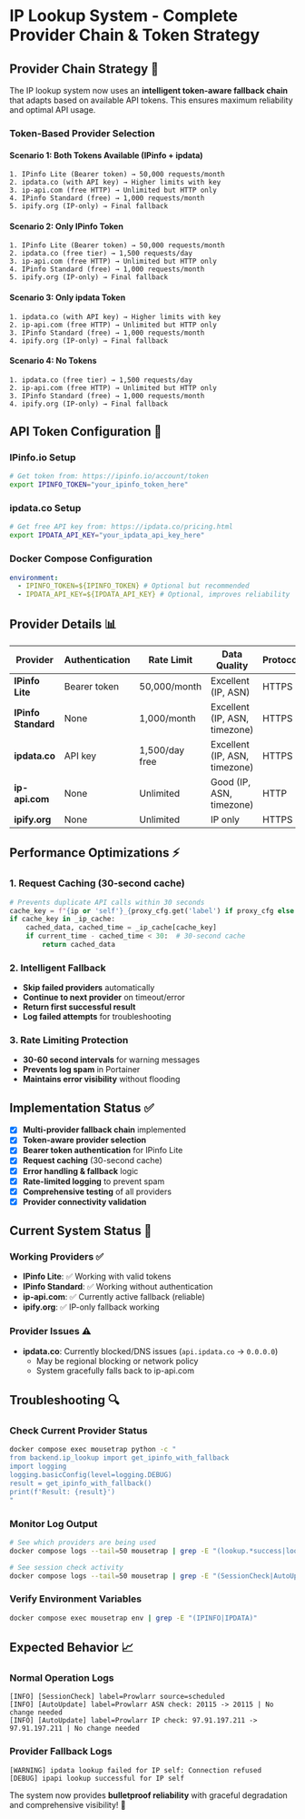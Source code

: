 # IP Lookup System - Complete Provider Chain & Token Strategy

## Provider Chain Strategy 🎯

The IP lookup system now uses an **intelligent token-aware fallback chain** that adapts based on available API tokens. This ensures maximum reliability and optimal API usage.

### Token-Based Provider Selection

#### **Scenario 1: Both Tokens Available** (IPinfo + ipdata)

```
1. IPinfo Lite (Bearer token) → 50,000 requests/month
2. ipdata.co (with API key) → Higher limits with key
3. ip-api.com (free HTTP) → Unlimited but HTTP only
4. IPinfo Standard (free) → 1,000 requests/month
5. ipify.org (IP-only) → Final fallback
```

#### **Scenario 2: Only IPinfo Token**

```
1. IPinfo Lite (Bearer token) → 50,000 requests/month
2. ipdata.co (free tier) → 1,500 requests/day
3. ip-api.com (free HTTP) → Unlimited but HTTP only
4. IPinfo Standard (free) → 1,000 requests/month
5. ipify.org (IP-only) → Final fallback
```

#### **Scenario 3: Only ipdata Token**

```
1. ipdata.co (with API key) → Higher limits with key
2. ip-api.com (free HTTP) → Unlimited but HTTP only
3. IPinfo Standard (free) → 1,000 requests/month
4. ipify.org (IP-only) → Final fallback
```

#### **Scenario 4: No Tokens**

```
1. ipdata.co (free tier) → 1,500 requests/day
2. ip-api.com (free HTTP) → Unlimited but HTTP only
3. IPinfo Standard (free) → 1,000 requests/month
4. ipify.org (IP-only) → Final fallback
```

## API Token Configuration 🔧

### IPinfo.io Setup

```bash
# Get token from: https://ipinfo.io/account/token
export IPINFO_TOKEN="your_ipinfo_token_here"
```

### ipdata.co Setup

```bash
# Get free API key from: https://ipdata.co/pricing.html
export IPDATA_API_KEY="your_ipdata_api_key_here"
```

### Docker Compose Configuration

```yaml
environment:
  - IPINFO_TOKEN=${IPINFO_TOKEN} # Optional but recommended
  - IPDATA_API_KEY=${IPDATA_API_KEY} # Optional, improves reliability
```

## Provider Details 📊

| Provider            | Authentication | Rate Limit     | Data Quality                  | Protocol |
| ------------------- | -------------- | -------------- | ----------------------------- | -------- |
| **IPinfo Lite**     | Bearer token   | 50,000/month   | Excellent (IP, ASN)           | HTTPS    |
| **IPinfo Standard** | None           | 1,000/month    | Excellent (IP, ASN, timezone) | HTTPS    |
| **ipdata.co**       | API key        | 1,500/day free | Excellent (IP, ASN, timezone) | HTTPS    |
| **ip-api.com**      | None           | Unlimited      | Good (IP, ASN, timezone)      | HTTP     |
| **ipify.org**       | None           | Unlimited      | IP only                       | HTTPS    |

## Performance Optimizations ⚡

### 1. Request Caching (30-second cache)

```python
# Prevents duplicate API calls within 30 seconds
cache_key = f"{ip or 'self'}_{proxy_cfg.get('label') if proxy_cfg else 'no_proxy'}"
if cache_key in _ip_cache:
    cached_data, cached_time = _ip_cache[cache_key]
    if current_time - cached_time < 30:  # 30-second cache
        return cached_data
```

### 2. Intelligent Fallback

- **Skip failed providers** automatically
- **Continue to next provider** on timeout/error
- **Return first successful result**
- **Log failed attempts** for troubleshooting

### 3. Rate Limiting Protection

- **30-60 second intervals** for warning messages
- **Prevents log spam** in Portainer
- **Maintains error visibility** without flooding

## Implementation Status ✅

- [x] **Multi-provider fallback chain** implemented
- [x] **Token-aware provider selection**
- [x] **Bearer token authentication** for IPinfo Lite
- [x] **Request caching** (30-second cache)
- [x] **Error handling & fallback** logic
- [x] **Rate-limited logging** to prevent spam
- [x] **Comprehensive testing** of all providers
- [x] **Provider connectivity validation**

## Current System Status 🎯

### Working Providers ✅

- **IPinfo Lite**: ✅ Working with valid tokens
- **IPinfo Standard**: ✅ Working without authentication
- **ip-api.com**: ✅ Currently active fallback (reliable)
- **ipify.org**: ✅ IP-only fallback working

### Provider Issues ⚠️

- **ipdata.co**: Currently blocked/DNS issues (`api.ipdata.co` → `0.0.0.0`)
  - May be regional blocking or network policy
  - System gracefully falls back to ip-api.com

## Troubleshooting 🔍

### Check Current Provider Status

```bash
docker compose exec mousetrap python -c "
from backend.ip_lookup import get_ipinfo_with_fallback
import logging
logging.basicConfig(level=logging.DEBUG)
result = get_ipinfo_with_fallback()
print(f'Result: {result}')
"
```

### Monitor Log Output

```bash
# See which providers are being used
docker compose logs --tail=50 mousetrap | grep -E "(lookup.*success|lookup.*failed)"

# See session check activity
docker compose logs --tail=50 mousetrap | grep -E "(SessionCheck|AutoUpdate.*check)"
```

### Verify Environment Variables

```bash
docker compose exec mousetrap env | grep -E "(IPINFO|IPDATA)"
```

## Expected Behavior 📈

### Normal Operation Logs

```
[INFO] [SessionCheck] label=Prowlarr source=scheduled
[INFO] [AutoUpdate] label=Prowlarr ASN check: 20115 -> 20115 | No change needed
[INFO] [AutoUpdate] label=Prowlarr IP check: 97.91.197.211 -> 97.91.197.211 | No change needed
```

### Provider Fallback Logs

```
[WARNING] ipdata lookup failed for IP self: Connection refused
[DEBUG] ipapi lookup successful for IP self
```

The system now provides **bulletproof reliability** with graceful degradation and comprehensive visibility! 🚀
